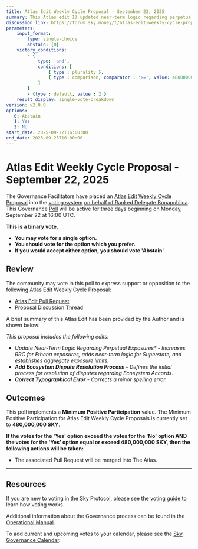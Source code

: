 ```yaml
---
title: Atlas Edit Weekly Cycle Proposal - September 22, 2025
summary: This Atlas edit 1) updated near-term logic regarding perpetual exposures, 2) adds the Ecosystem Dispute Resolution process, 3) corrects a typographical error.
discussion_link: https://forum.sky.money/t/atlas-edit-weekly-cycle-proposal-week-of-2025-09-22/27188
parameters:
    input_format:
        type: single-choice
        abstain: [0]
    victory_conditions:
        - {
            type: 'and',
            conditions: [
                { type : plurality },
                { type : comparison, comparator : '>=', value: 480000000 }
            ]
        }
        - {type : default, value : 2 }
    result_display: single-vote-breakdown
version: v2.0.0
options:
   0: Abstain
   1: Yes
   2: No
start_date: 2025-09-22T16:00:00
end_date: 2025-09-25T16:00:00
---
```


# Atlas Edit Weekly Cycle Proposal - September 22, 2025

The Governance Facilitators have placed an [Atlas Edit Weekly Cycle Proposal](https://sky-atlas.powerhouse.io/A.1.10.2_Atlas_Edit_Weekly_Cycle/4a8ad9ad-5c5d-4994-9b46-f04c0e61ce59|0db30308) into the [voting system](https://vote.sky.money/polling) [on behalf of Ranked Delegate Bonapublica](https://forum.sky.money/t/atlas-edit-weekly-cycle-proposal-week-of-2025-09-22/27188/2). This Governance [Poll](https://sky-atlas.powerhouse.io/A.1.10.2_Atlas_Edit_Weekly_Cycle/4a8ad9ad-5c5d-4994-9b46-f04c0e61ce59|0db30308) will be active for three days beginning on Monday, September 22 at 16:00 UTC.

**This is a binary vote.**

- **You may vote for a single option.**
- **You should vote for the option which you prefer.**
- **If you would accept either option, you should vote 'Abstain'.**

## Review

The community may vote in this poll to express support or opposition to the following Atlas Edit Weekly Cycle Proposal:

- [Atlas Edit Pull Request](https://github.com/sky-ecosystem/next-gen-atlas/pull/61)
- [Proposal Discussion Thread](https://forum.sky.money/t/atlas-edit-weekly-cycle-proposal-week-of-2025-09-22/27188)

A brief summary of this Atlas Edit has been provided by the Author and is shown below:

*This proposal includes the following edits:*

- _*Update Near-Term Logic Regarding Perpetual Exposures** - Increases RRC for Ethena exposures, adds near-term logic for Superstate, and establishes aggregate exposure limits._
- _**Add Ecosystem Dispute Resolution Process** - Defines the initial process for resolution of disputes regarding Ecosystem Accords._
- _**Correct Typographical Error** - Corrects a minor spelling error._

## Outcomes

This poll implements a **Minimum Positive Participation** value. The Minimum Positive Participation for Atlas Edit Weekly Cycle Proposals is currently set to **480,000,000 SKY**.

**If the votes for the 'Yes' option exceed the votes for the 'No' option AND the votes for the 'Yes' option equal or exceed 480,000,000 SKY, then the following actions will be taken:**

- The associated Pull Request will be merged into The Atlas.

---

## Resources

If you are new to voting in the Sky Protocol, please see the [voting guide](https://manual.makerdao.com/governance/voting-in-makerdao/on-chain-governance) to learn how voting works.

Additional information about the Governance process can be found in the [Operational Manual](https://manual.makerdao.com).

To add current and upcoming votes to your calendar, please see the [Sky Governance Calendar](https://manual.makerdao.com/makerdao/calendars/governance-calendar).
